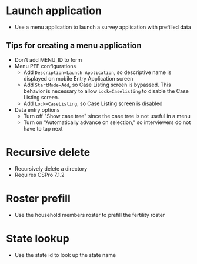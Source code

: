 # Launch application
* Use a menu application to launch a survey application with prefilled data
## Tips for creating a menu application
* Don't add MENU_ID to form 
* Menu PFF configurations
    * Add ```Description=Launch Application```, so descriptive name is displayed on mobile Entry Application screen
    * Add ```StartMode=Add```, so Case Listing screen is bypassed. This behavior is necessary to allow ```Lock=Caselisting``` to disable the Case Listing screen.
    * Add ```Lock=CaseListing```, so Case Listing screen is disabled
* Data entry options
    * Turn off "Show case tree" since the case tree is not useful in a menu
    * Turn on "Automatically advance on selection," so interviewers do not have to tap next
# Recursive delete
* Recursively delete a directory
* Requires CSPro 7.1.2
# Roster prefill
* Use the household members roster to prefill the fertility roster
# State lookup
* Use the state id to look up the state name

